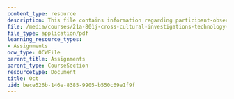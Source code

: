 ```yaml
---
content_type: resource
description: This file contains information regarding participant-observation.
file: /media/courses/21a-801j-cross-cultural-investigations-technology-and-development-fall-2012/bece526b146e83859905b550c69e1f9f_MIT21A_801JF12_ObserAssi.pdf
file_type: application/pdf
learning_resource_types:
- Assignments
ocw_type: OCWFile
parent_title: Assignments
parent_type: CourseSection
resourcetype: Document
title: Oct
uid: bece526b-146e-8385-9905-b550c69e1f9f
---
```

